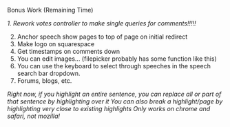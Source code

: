 Bonus Work (Remaining Time)

*1. Rework votes controller to make single queries for comments!!!!!*

2. Anchor speech show pages to top of page on initial redirect
3. Make logo on squarespace
6. Get timestamps on comments down
8. You can edit images... (filepicker probably has some function like this)
9. You can use the keyboard to select through speeches in the speech search bar dropdown.
10. Forums, blogs, etc.

*Right now, if you highlight an entire sentence, you can replace all or part of that sentence by highlighting over it*
*You can also break a highlight/page by highlighting very close to existing highlights*
*Only works on chrome and safari, not mozilla!*
